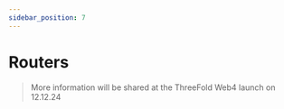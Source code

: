 ```yaml
---
sidebar_position: 7
---
```


# Routers

> More information will be shared at the ThreeFold Web4 launch on 12.12.24